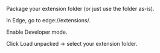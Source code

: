 Package your extension folder (or just use the folder as-is).

In Edge, go to edge://extensions/.

Enable Developer mode.

Click Load unpacked → select your extension folder.